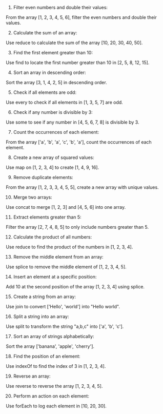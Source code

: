 1. Filter even numbers and double their values:

From the array [1, 2, 3, 4, 5, 6], filter the even numbers and double their values.


2. Calculate the sum of an array:

Use reduce to calculate the sum of the array [10, 20, 30, 40, 50].


3. Find the first element greater than 10:

Use find to locate the first number greater than 10 in [2, 5, 8, 12, 15].


4. Sort an array in descending order:

Sort the array [3, 1, 4, 2, 5] in descending order.


5. Check if all elements are odd:

Use every to check if all elements in [1, 3, 5, 7] are odd.


6. Check if any number is divisible by 3:

Use some to see if any number in [4, 5, 6, 7, 8] is divisible by 3.


7. Count the occurrences of each element:

From the array ['a', 'b', 'a', 'c', 'b', 'a'], count the occurrences of each element.


8. Create a new array of squared values:

Use map on [1, 2, 3, 4] to create [1, 4, 9, 16].


9. Remove duplicate elements:

From the array [1, 2, 3, 3, 4, 5, 5], create a new array with unique values.


10. Merge two arrays:

Use concat to merge [1, 2, 3] and [4, 5, 6] into one array.


11. Extract elements greater than 5:

Filter the array [2, 7, 4, 8, 5] to only include numbers greater than 5.


12. Calculate the product of all numbers:

Use reduce to find the product of the numbers in [1, 2, 3, 4].


13. Remove the middle element from an array:

Use splice to remove the middle element of [1, 2, 3, 4, 5].


14. Insert an element at a specific position:

Add 10 at the second position of the array [1, 2, 3, 4] using splice.


15. Create a string from an array:

Use join to convert ['Hello', 'world'] into "Hello world".


16. Split a string into an array:

Use split to transform the string "a,b,c" into ['a', 'b', 'c'].


17. Sort an array of strings alphabetically:

Sort the array ['banana', 'apple', 'cherry'].


18. Find the position of an element:

Use indexOf to find the index of 3 in [1, 2, 3, 4].


19. Reverse an array:

Use reverse to reverse the array [1, 2, 3, 4, 5].


20. Perform an action on each element:

Use forEach to log each element in [10, 20, 30].
